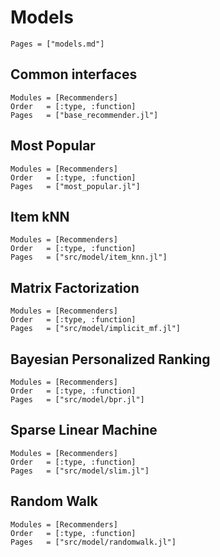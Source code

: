# Models

```@contents
Pages = ["models.md"]
```

## Common interfaces

```@autodocs
Modules = [Recommenders]
Order   = [:type, :function]
Pages   = ["base_recommender.jl"]
```

## Most Popular
```@autodocs
Modules = [Recommenders]
Order   = [:type, :function]
Pages   = ["most_popular.jl"]
```

## Item kNN
```@autodocs
Modules = [Recommenders]
Order   = [:type, :function]
Pages   = ["src/model/item_knn.jl"]
```

## Matrix Factorization
```@autodocs
Modules = [Recommenders]
Order   = [:type, :function]
Pages   = ["src/model/implicit_mf.jl"]
```

## Bayesian Personalized Ranking
```@autodocs
Modules = [Recommenders]
Order   = [:type, :function]
Pages   = ["src/model/bpr.jl"]
```

## Sparse Linear Machine
```@autodocs
Modules = [Recommenders]
Order   = [:type, :function]
Pages   = ["src/model/slim.jl"]
```

## Random Walk
```@autodocs
Modules = [Recommenders]
Order   = [:type, :function]
Pages   = ["src/model/randomwalk.jl"]
```